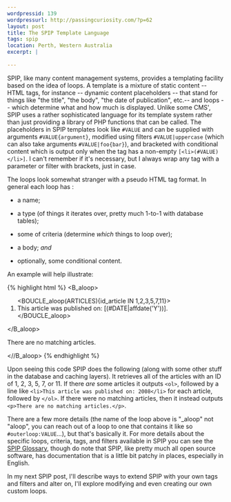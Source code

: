 ```yaml
--- 
wordpressid: 139
wordpressurl: http://passingcuriosity.com/?p=62
layout: post
title: The SPIP Template Language
tags: spip
location: Perth, Western Australia
excerpt: |
  
---
```


SPIP, like many content management systems, provides a templating facility
based on the idea of loops. A template is a mixture of static content -- HTML
tags, for instance -- dynamic content placeholders -- that stand for things
like "the title", "the body", "the date of publication", etc.-- and loops --
which determine what and how much is displayed. Unlike some CMS', SPIP uses a
rather sophisticated language for its template system rather than just
providing a library of PHP functions that can be called. The placeholders in
SPIP templates look like `#VALUE` and can be supplied with arguments
`#VALUE{argument}`, modified using filters `#VALUE|uppercase` (which can also
take arguments `#VALUE|foo{bar}`), and bracketed with conditional content
which is output only when the tag has a non-empty `[<li>(#VALUE)</li>]`. I
can't remember if it's necessary, but I always wrap any tag with a parameter
or filter with brackets, just in case.


The loops look somewhat stranger with a pseudo HTML tag format. In general
each loop has :

- a name;

- a type (of things it iterates over, pretty much 1-to-1 with database
   tables);

- some of criteria (determine *which* things to loop over);

- a body; *and*

- optionally, some conditional content.

An example will help illustrate:

{% highlight html %}
    <B_aloop>
        <ol>
        <BOUCLE_aloop(ARTICLES){id_article IN 1,2,3,5,7,11}>
            <li>This article was published on: [(#DATE|affdate('Y'))].</li>
        </BOUCLE_aloop>
        </ol>
    </B_aloop>
        <p>There are no matching articles.</p>
    <//B_aloop>
{% endhighlight %}

Upon seeing this code SPIP does the following (along with some other stuff in
the database and caching layers). It retrieves all of the articles with an ID
of 1, 2, 3, 5, 7, or 11. If there *are* some articles it outputs `<ol>`,
followed by a line like `<li>This article was published on: 2008</li>` for
each article, followed by `</ol>`. If there were no matching articles, then it
instead outputs `<p>There are no matching articles.</p>`.

There are a few more details (the name of the loop above is "_aloop" not
"aloop", you can reach out of a loop to one that contains it like so
`#outerloop:VALUE`...), but that's basically it. For more details about the
specific loops, criteria, tags, and filters available in SPIP you can see the
[SPIP Glossary](http://www.spip.net/@?lang=en), though do note that SPIP, like
pretty much all open source software, has documentation that is a little bit
patchy in places, especially in English.

In my next SPIP post, I'll describe ways to extend SPIP with your own tags and
filters and alter on, I'll explore modifying and even creating our own custom
loops.

